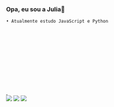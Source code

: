 ### Opa, eu sou a Julia👋
    • Atualmente estudo JavaScript e Python
    
<div>
         <a href="https://www.github.com/enjuiada">
         <img height="180cm" scr="https://github-readme-stats.vercel.app/api?username=enjuiada&show_icons=true&theme=nightowl"/>
         <img height="180cm" scr="https://github-readme-stats.vercel.app/api/top-langs/?username=enjuiada&layout=compact"/>
</div>
        
<div>
         <a href="https://www.reddit.com/user/enJuiada/" target="_blank"><img src="https://img.shields.io/badge/Reddit-FF4500?style=for-the-badge&logo=reddit&logoColor=white" target="_blank"></a>
          <a href="https://youtube.com/channel/UCn0Tg8gNIH2n2_LcCJw7Xmg" target="_blank"><img src="https://img.shields.io/badge/YouTube-FF0000?style=for-the-badge&logo=youtube&logoColor=white" target="_blank"></a>
         <a href="https://www.instagram.com/enjuiada" target="_blank"><img src="https://img.shields.io/badge/Instagram-E4405F?style=for-the-badge&logo=instagram&logoColor=white" target="_blank"></a>
</div>




